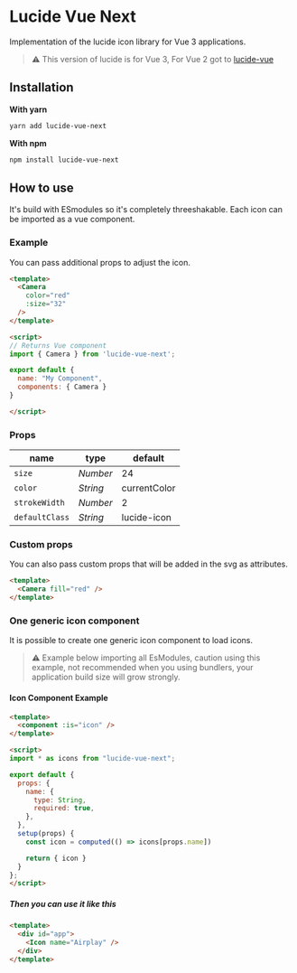 # Lucide Vue Next

Implementation of the lucide icon library for Vue 3 applications.

> ⚠️ This version of lucide is for Vue 3, For Vue 2 got to [lucide-vue](lucide-vue)

## Installation

**With yarn**

```bash
yarn add lucide-vue-next
```

**With npm**

```bash
npm install lucide-vue-next
```

## How to use

It's build with ESmodules so it's completely threeshakable.
Each icon can be imported as a vue component.

### Example

You can pass additional props to adjust the icon.

``` html
<template>
  <Camera
    color="red"
    :size="32"
  />
</template>

<script>
// Returns Vue component
import { Camera } from 'lucide-vue-next';

export default {
  name: "My Component",
  components: { Camera }
}

</script>
```

### Props

|  name        |   type   |  default
| ------------ | -------- | --------
| `size`       | *Number* | 24
| `color`      | *String* | currentColor
| `strokeWidth`| *Number* | 2
| `defaultClass`| *String* | lucide-icon

### Custom props

You can also pass custom props that will be added in the svg as attributes.

``` html
<template>
  <Camera fill="red" />
</template>
```

### One generic icon component

It is possible to create one generic icon component to load icons.

> ⚠️ Example below importing all EsModules, caution using this example, not recommended when you using bundlers, your application build size will grow strongly.

#### Icon Component Example

``` html
<template>
  <component :is="icon" />
</template>

<script>
import * as icons from "lucide-vue-next";

export default {
  props: {
    name: {
      type: String,
      required: true,
    },
  },
  setup(props) {
    const icon = computed(() => icons[props.name])

    return { icon }
  }
};
</script>
```

##### Then you can use it like this

``` html
<template>
  <div id="app">
    <Icon name="Airplay" />
  </div>
</template>
```
